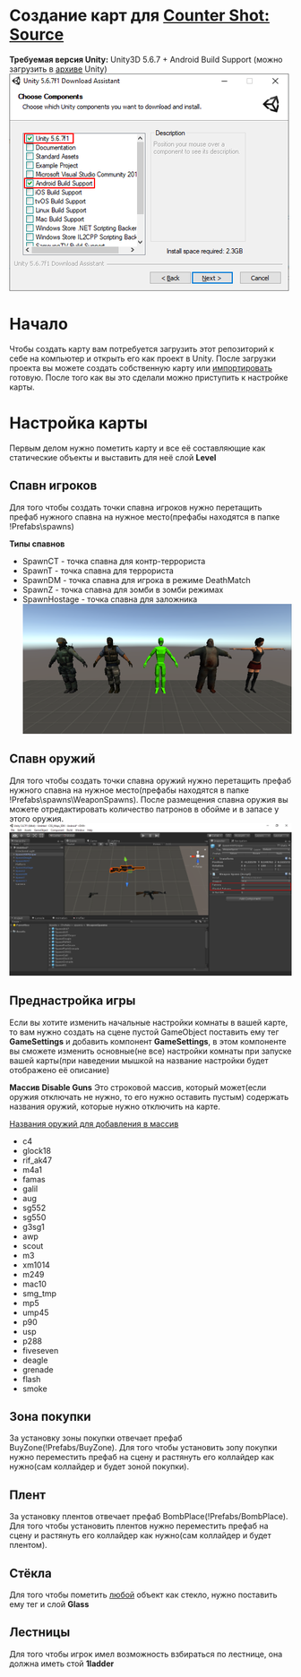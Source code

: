 # Создание карт для [Counter Shot: Source](https://vk.com/cs_by_devi)

**Требуемая версия Unity:** Unity3D 5.6.7 + Android Build Support (можно загрузить в [архиве](https://unity3d.com/ru/get-unity/download/archive) Unity)
![Screenshot01](screenshots/screenshot01.png)

# Начало
Чтобы создать карту вам потребуется загрузить этот репозиторий к себе на компьютер и открыть его как проект в Unity.
После загрузки проекта вы можете создать собственную карту или [импортировать](https://www.google.com/search?q=%D0%B8%D0%BC%D0%BF%D0%BE%D1%80%D1%82+%D0%BA%D0%B0%D1%80%D1%82+counter+strike+%D0%B2+unity3d&oq=%D0%B8%D0%BC%D0%BF%D0%BE%D1%80%D1%82+%D0%BA%D0%B0%D1%80%D1%82+counter+strike+%D0%B2+unity3d&aqs=chrome..69i57.15803j0j4&sourceid=chrome&ie=UTF-8) готовую. После того как вы это сделали можно приступить к настройке карты.

# Настройка карты
Первым делом нужно пометить карту и все её составляющие как статические объекты и выставить для неё слой **Level**
## Спавн игроков
Для того чтобы создать точки спавна игроков нужно перетащить префаб нужного спавна на нужное место(префабы находятся в папке !Prefabs\spawns)

**Типы спавнов**
* SpawnCT - точка спавна для контр-террориста
* SpawnT - точка спавна для террориста
* SpawnDM - точка спавна для игрока в режиме DeathMatch
* SpawnZ - точка спавна для зомби в зомби режимах
* SpawnHostage - точка спавна для заложника
![Screenshot02](screenshots/screenshot02.png)

## Спавн оружий
Для того чтобы создать точки спавна оружий нужно перетащить префаб нужного спавна на нужное место(префабы находятся в папке !Prefabs\spawns\WeaponSpawns).
После размещения спавна оружия вы можете отредактировать количество патронов в обойме и в запасе у этого оружия.
![Screenshot03](screenshots/screenshot03.png)

## Преднастройка игры
Если вы хотите изменить начальные настройки комнаты в вашей карте, то вам нужно создать на сцене пустой GameObject поставить ему тег **GameSettings** и добавить компонент **GameSettings**, в этом компоненте вы сможете изменить основные(не все) настройки комнаты при запуске вашей карты(при наведении мышкой на название настройки будет отображено её описание)

**Массив Disable Guns**
Это строковой массив, который может(если оружия отключать не нужно, то его нужно оставить пустым) содержать названия оружий, которые нужно отключить на карте.

<ins>Названия оружий для добавления в массив</ins>
* c4
* glock18
* rif_ak47
* m4a1
* famas
* galil
* aug
* sg552
* sg550
* g3sg1
* awp
* scout
* m3
* xm1014
* m249
* mac10
* smg_tmp
* mp5
* ump45
* p90
* usp
* p288
* fiveseven
* deagle
* grenade
* flash
* smoke

## Зона покупки
За установку зоны покупки отвечает префаб BuyZone(!Prefabs/BuyZone). Для того чтобы установить зопу покупки нужно переместить префаб на сцену и растянуть его коллайдер как нужно(сам коллайдер и будет зоной покупки).

## Плент
За установку плентов отвечает префаб BombPlace(!Prefabs/BombPlace). Для того чтобы установить плентов нужно переместить префаб на сцену и растянуть его коллайдер как нужно(сам коллайдер и будет плентом).

## Стёкла
Для того чтобы пометить <ins>любой</ins> объект как стекло, нужно поставить ему тег и слой **Glass**

## Лестницы
Для того чтобы игрок имел возможность взбираться по лестнице, она должна иметь стой **1ladder**
